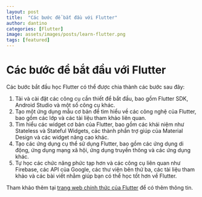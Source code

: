 ```yaml
---
layout: post
title:  "Các bước để bắt đầu với Flutter"
author: dantino
categories: [Flutter]
image: assets/images/posts/learn-flutter.png
tags: [featured]
---
```

# Các bước để bắt đầu với Flutter 

Các bước bắt đầu học Flutter có thể được chia thành các bước sau đây:

1. Tải và cài đặt các công cụ cần thiết để bắt đầu, bao gồm Flutter SDK, Android Studio và một số công cụ khác.
2. Tạo một ứng dụng mẫu cơ bản để tìm hiểu về các công nghệ của Flutter, bao gồm các lớp và các tài liệu tham khảo liên quan.
3. Tìm hiểu các widget cơ bản của Flutter, bao gồm các khái niệm như Stateless và Stateful Widgets, các thành phần trợ giúp của Material Design và các widget nâng cao khác.
4. Tạo các ứng dụng cụ thể sử dụng Flutter, bao gồm các ứng dụng di động, ứng dụng mạng xã hội, ứng dụng truyền thông và các ứng dụng khác.
5. Tự học các chức năng phức tạp hơn và các công cụ liên quan như Firebase, các API của Google, các thư viện bên thứ ba, các tài liệu tham khảo và các bài viết nhằm giúp bạn có thể học tốt hơn về Flutter.

Tham khảo thêm tại [trang web chính thức của Flutter][flutter-website] để có thêm thông tin.


[flutter-website]: hhttps://flutter.dev/learn

